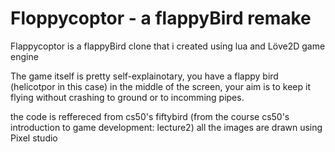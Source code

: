 # Floppycoptor - a flappyBird remake


Flappycoptor is a flappyBird clone that i created using lua and Löve2D game engine

The game itself is pretty self-explainotary, you have a flappy bird (helicotpor in this case) in the middle of the screen, your aim is to keep it flying without crashing to ground or to incomming pipes.

the code is reffereced from cs50's fiftybird (from the course cs50's introduction to game development: lecture2)
all the images are drawn using Pixel studio 
